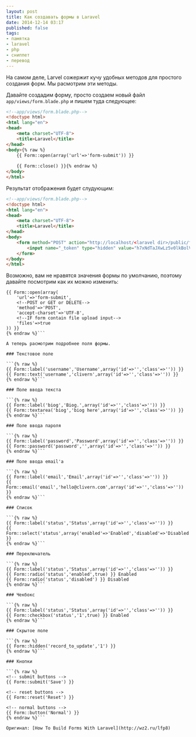 ```yaml
---
layout: post
title: Как создавать формы в Laravel
date: 2014-12-14 03:17
published: false
tags:
- памятка
- laravel
- php
- сниппет
- перевод
---
```


На самом деле, Larvel сожержит кучу удобных методов для простого создания форм. Мы расмотрим эти методы.

Давайте создадим форму, просто создаем новый файл `app/views/form.blade.php` и пишем туда следующее:

```html
<!--app/views/form.blade.php-->
<!doctype html>
<html lang="en">
<head>
	<meta charset="UTF-8">
	<title>Laravel</title>
</head>
<body>{% raw %}
	{{ Form::open(array('url'=>'form-submit')) }}
	
	{{ Form::close() }}{% endraw %}
</body>
</html>
```

Результат отображения будет слудующим:

```html
<!--app/views/form.blade.php-->
<!doctype html>
<html lang="en">
<head>
	<meta charset="UTF-8">
	<title>Laravel</title>
</head>
<body>
	<form method="POST" action="http://localhost/<laravel dir>/public/form-submit" accept-charset="UTF-8">
		<input name="_token" type="hidden" value="h7xNdTaJXwLz5v0lkBolVPelpxldoiDR5gcKWkku">  
	</form>
</body>
</html>
```

Возможно, вам не нравятся значения формы по умолчанию, поэтому давайте посмотрим как их можно изменить:

```{% raw %}
{{ Form::open(array(
	'url'=>'form-submit',
	<!--POST or GET or DELETE-->
	'method'=>'POST',
	'accept-charset'=>'UTF-8',
	<!--IF form contain file upload input-->
	'files'=>true
)) }}
{% endraw %}```

А теперь расмотрим подробнее поля формы.

### Текстовое поле

```{% raw %}
{{ Form::label('username','Username',array('id'=>'','class'=>'')) }}
{{ Form::text('username','clivern',array('id'=>'','class'=>'')) }}
{% endraw %}```

### Поле ввода текста

```{% raw %}
{{ Form::label('biog','Biog.',array('id'=>'','class'=>'')) }}
{{ Form::textarea('biog','biog here',array('id'=>'','class'=>'')) }}
{% endraw %}```

### Поле ввода пароля

```{% raw %}
{{ Form::label('password','Password',array('id'=>'','class'=>'')) }}
{{ Form::password('password','',array('id'=>'','class'=>'')) }}
{% endraw %}```

### Поле ввода email'а

```{% raw %}
{{ Form::label('email','Email',array('id'=>'','class'=>'')) }}
{{ Form::email('email','hello@clivern.com',array('id'=>'','class'=>'')) }}
{% endraw %}```

### Список

```{% raw %}
{{ Form::label('status','Status',array('id'=>'','class'=>'')) }}
{{ Form::select('status',array('enabled'=>'Enabled','disabled'=>'Disabled'),'enabled') }}
{% endraw %}```

### Переключатель

```{% raw %}
{{ Form::label('status','Status',array('id'=>'','class'=>'')) }}
{{ Form::radio('status','enabled',true) }} Enabled
{{ Form::radio('status','disabled') }} Disabled
{% endraw %}```

### Чекбокс

```{% raw %}
{{ Form::label('status','Status',array('id'=>'','class'=>'')) }}
{{ Form::checkbox('status','1',true) }} Enabled
{% endraw %}```

### Скрытое поле

```{% raw %}
{{ Form::hidden('record_to_update','1') }}
{% endraw %}```

### Кнопки

```{% raw %}
<!-- submit buttons -->
{{ Form::submit('Save') }}

<!-- reset buttons -->
{{ Form::reset('Reset') }}

<!-- normal buttons -->
{{ Form::button('Normal') }}
{% endraw %}```

Оригинал: [How To Build Forms With Laravel](http://wz2.ru/lfp8)
